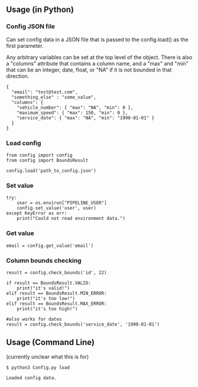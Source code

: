 ## Usage (in Python)


### Config JSON file
Can set config data in a JSON file that is passed to the config.load() as the first parameter.

Any arbitrary variables can be set at the top level of the object. There is also a "columns" attribute that contains a column name, and a "max" and "min" that can be an integer, date, float, or "NA" if it is not bounded in that direction.

```
{
  "email": "test@test.com",
  "something_else" : "some_value", 
  "columns": {
    "vehicle_number": { "max": "NA", "min": 0 },
    "maximum_speed": { "max": 150, "min": 0 },
    "service_date": { "max": "NA", "min": "1990-01-01" }
  }
}
```


### Load config
```
from config import config
from config import BoundsResult

config.load('path_to_config.json')
```

### Set value
```
try:
    user = os.environ["PIPELINE_USER"]
    config.set_value('user', user)
except KeyError as err:
    print("Could not read environment data.")
```

### Get value
```
email = config.get_value('email')
```

### Column bounds checking
```
result = config.check_bounds('id', 22)

if result == BoundsResult.VALID:
    print("it's valid!")
elif result == BoundsResult.MIN_ERROR:
    print("it's too low!")
elif result == BoundsResult.MAX_ERROR:
    print("it's too high!")

#also works for dates
result = config.check_bounds('service_date', '1990-01-01')

```

## Usage (Command Line)

(currently unclear what this is for)

```
$ python3 Config.py load

Loaded config data.
```

